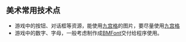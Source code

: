 ## 美术常用技术点

- 游戏中的按钮、对话框等资源，能使用[九宫格](9sprite.md)的图片，要尽量使用[九宫格](9sprite.md)
- 游戏中的数字、字母，一般考虑制作成[BMFont](bmfont.md)交付给程序使用。

